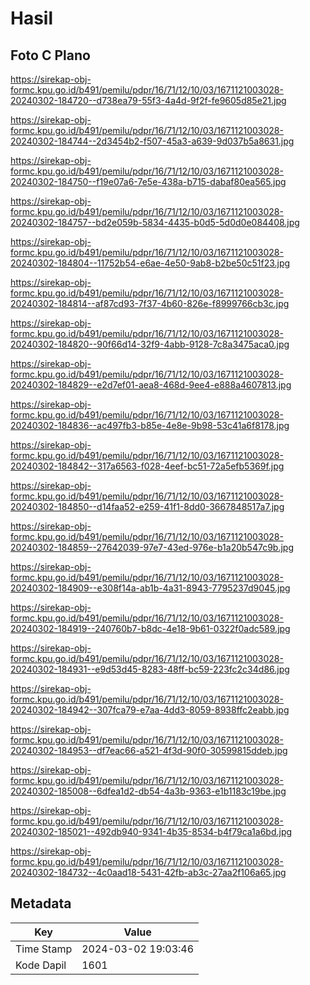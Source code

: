 # Hasil

## Foto C Plano

https://sirekap-obj-formc.kpu.go.id/b491/pemilu/pdpr/16/71/12/10/03/1671121003028-20240302-184720--d738ea79-55f3-4a4d-9f2f-fe9605d85e21.jpg

https://sirekap-obj-formc.kpu.go.id/b491/pemilu/pdpr/16/71/12/10/03/1671121003028-20240302-184744--2d3454b2-f507-45a3-a639-9d037b5a8631.jpg

https://sirekap-obj-formc.kpu.go.id/b491/pemilu/pdpr/16/71/12/10/03/1671121003028-20240302-184750--f19e07a6-7e5e-438a-b715-dabaf80ea565.jpg

https://sirekap-obj-formc.kpu.go.id/b491/pemilu/pdpr/16/71/12/10/03/1671121003028-20240302-184757--bd2e059b-5834-4435-b0d5-5d0d0e084408.jpg

https://sirekap-obj-formc.kpu.go.id/b491/pemilu/pdpr/16/71/12/10/03/1671121003028-20240302-184804--11752b54-e6ae-4e50-9ab8-b2be50c51f23.jpg

https://sirekap-obj-formc.kpu.go.id/b491/pemilu/pdpr/16/71/12/10/03/1671121003028-20240302-184814--af87cd93-7f37-4b60-826e-f8999766cb3c.jpg

https://sirekap-obj-formc.kpu.go.id/b491/pemilu/pdpr/16/71/12/10/03/1671121003028-20240302-184820--90f66d14-32f9-4abb-9128-7c8a3475aca0.jpg

https://sirekap-obj-formc.kpu.go.id/b491/pemilu/pdpr/16/71/12/10/03/1671121003028-20240302-184829--e2d7ef01-aea8-468d-9ee4-e888a4607813.jpg

https://sirekap-obj-formc.kpu.go.id/b491/pemilu/pdpr/16/71/12/10/03/1671121003028-20240302-184836--ac497fb3-b85e-4e8e-9b98-53c41a6f8178.jpg

https://sirekap-obj-formc.kpu.go.id/b491/pemilu/pdpr/16/71/12/10/03/1671121003028-20240302-184842--317a6563-f028-4eef-bc51-72a5efb5369f.jpg

https://sirekap-obj-formc.kpu.go.id/b491/pemilu/pdpr/16/71/12/10/03/1671121003028-20240302-184850--d14faa52-e259-41f1-8dd0-3667848517a7.jpg

https://sirekap-obj-formc.kpu.go.id/b491/pemilu/pdpr/16/71/12/10/03/1671121003028-20240302-184859--27642039-97e7-43ed-976e-b1a20b547c9b.jpg

https://sirekap-obj-formc.kpu.go.id/b491/pemilu/pdpr/16/71/12/10/03/1671121003028-20240302-184909--e308f14a-ab1b-4a31-8943-7795237d9045.jpg

https://sirekap-obj-formc.kpu.go.id/b491/pemilu/pdpr/16/71/12/10/03/1671121003028-20240302-184919--240760b7-b8dc-4e18-9b61-0322f0adc589.jpg

https://sirekap-obj-formc.kpu.go.id/b491/pemilu/pdpr/16/71/12/10/03/1671121003028-20240302-184931--e9d53d45-8283-48ff-bc59-223fc2c34d86.jpg

https://sirekap-obj-formc.kpu.go.id/b491/pemilu/pdpr/16/71/12/10/03/1671121003028-20240302-184942--307fca79-e7aa-4dd3-8059-8938ffc2eabb.jpg

https://sirekap-obj-formc.kpu.go.id/b491/pemilu/pdpr/16/71/12/10/03/1671121003028-20240302-184953--df7eac66-a521-4f3d-90f0-30599815ddeb.jpg

https://sirekap-obj-formc.kpu.go.id/b491/pemilu/pdpr/16/71/12/10/03/1671121003028-20240302-185008--6dfea1d2-db54-4a3b-9363-e1b1183c19be.jpg

https://sirekap-obj-formc.kpu.go.id/b491/pemilu/pdpr/16/71/12/10/03/1671121003028-20240302-185021--492db940-9341-4b35-8534-b4f79ca1a6bd.jpg

https://sirekap-obj-formc.kpu.go.id/b491/pemilu/pdpr/16/71/12/10/03/1671121003028-20240302-184732--4c0aad18-5431-42fb-ab3c-27aa2f106a65.jpg


## Metadata

| Key        | Value               |
| ---------- | ------------------- |
| Time Stamp | 2024-03-02 19:03:46 |
| Kode Dapil | 1601                |




